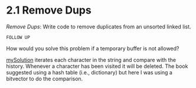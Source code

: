 # 2.1 Remove Dups

*Remove Dups*: Write code to remove duplicates from an unsorted linked list.

`FOLLOW UP`

How would you solve this problem if a temporary buffer is not allowed?

[mySolution](./removeDups/mySolution.cpp) iterates each character in the string and compare with the history. Whenever a character has been visited it will be deleted. The book suggested using a hash table (i.e., dictionary) but here I was using a bitvector to do the comparison.
